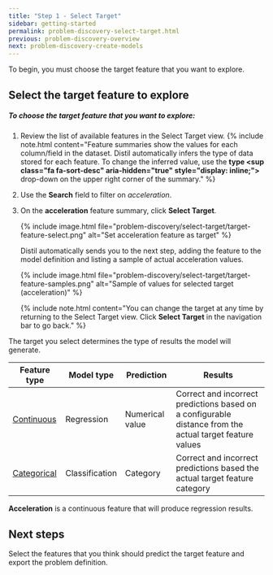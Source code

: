 ```yaml
---
title: "Step 1 - Select Target"
sidebar: getting-started
permalink: problem-discovery-select-target.html
previous: problem-discovery-overview
next: problem-discovery-create-models
---
```


To begin, you must choose the target feature that you want to explore.

## Select the target feature to explore ##

<h5 class="procedure">To choose the target feature that you want to explore:</h5>

1. Review the list of available features in the Select Target view.
   {% include note.html content="Feature summaries show the values for each column/field in the dataset. Distil automatically infers the type of data stored for each feature. To change the inferred value, use the **type&nbsp;<sup class=\"fa fa-sort-desc\" aria-hidden=\"true\" style=\"display: inline;\"></sup>** drop-down on the upper right corner of the summary." %}

2. Use the **Search** field to filter on *acceleration*.
3. On the **acceleration** feature summary, click **Select Target**.

   {% include image.html file="problem-discovery/select-target/target-feature-select.png" alt="Set acceleration feature as target" %}

   Distil automatically sends you to the next step, adding the feature to the model definition and listing a sample of actual acceleration values.

   {% include image.html file="problem-discovery/select-target/target-feature-samples.png" alt="Sample of values for selected target (acceleration)" %}

   {% include note.html content="You can change the target at any time by returning to the Select Target view. Click <strong>Select Target</strong> in the navigation bar to go back." %}

The target you select determines the type of results the model will generate.

<table>
  <thead>
    <tr class="header">
      <th>Feature type</th>
      <th>Model type</th>
      <th>Prediction</th>
      <th>Results</th>
    </tr>
  </thead>
  <tbody>
    <tr>
      <td><a href="#" data-toggle="tooltip" data-original-title="Has values that are real numbers">Continuous</a></td>
      <td>Regression</td>
      <td>Numerical value</td>
      <td>Correct and incorrect predictions based on a configurable distance from the actual target feature values</td>
    </tr>
    <tr>
      <td><a href="#" data-toggle="tooltip" data-original-title="Has a finite set of categories reused across records">Categorical</a></td>
      <td>Classification</td>
      <td>Category</td>
      <td>Correct and incorrect predictions based the actual target feature category</td>
    </tr>
  </tbody>
</table>

**Acceleration** is a continuous feature that will produce regression results.

## Next steps ##

Select the features that you think should predict the target feature and export the problem definition.